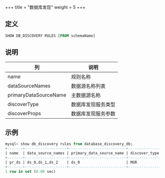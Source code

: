 +++
title = "数据库发现"
weight = 5
+++

## 定义

```sql
SHOW DB_DISCOVERY RULES [FROM schemaName]
```

## 说明

| 列                    | 说明            |
| --------------------- | --------------- |
| name                  | 规则名称         |
| dataSourceNames       | 数据源名称列表    |
| primaryDataSourceName | 主数据源名称      |
| discoverType          | 数据库发现服务类型 |
| discoverProps         | 数据库发现服务参数 |

## 示例

```sql
mysql> show db_discovery rules from database_discovery_db;
+-------+-------------------+--------------------------+---------------+----------------------------------------------------------------------------------------------------------+
| name  | data_source_names | primary_data_source_name | discover_type | discover_props                                                                                           |
+-------+-------------------+--------------------------+---------------+----------------------------------------------------------------------------------------------------------+
| pr_ds | ds_0,ds_1,ds_2    | ds_0                     | MGR           | keepAliveCron=0/50 * * * * ?,zkServerLists=localhost:2181,groupName=b13df29e-90b6-11e8-8d1b-525400fc3996 |
+-------+-------------------+--------------------------+---------------+----------------------------------------------------------------------------------------------------------+
1 row in set (0.00 sec)
```
